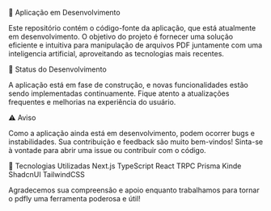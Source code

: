 📄 Aplicação em Desenvolvimento

Este repositório contém o código-fonte da aplicação, que está atualmente em desenvolvimento. O objetivo do projeto é fornecer uma solução eficiente e intuitiva para manipulação de arquivos PDF juntamente com uma inteligencia artificial, aproveitando as tecnologias mais recentes.

🚧 Status do Desenvolvimento

A aplicação está em fase de construção, e novas funcionalidades estão sendo implementadas continuamente. Fique atento a atualizações frequentes e melhorias na experiência do usuário.

⚠️ Aviso

Como a aplicação ainda está em desenvolvimento, podem ocorrer bugs e instabilidades. Sua contribuição e feedback são muito bem-vindos! Sinta-se à vontade para abrir uma issue ou contribuir com o código.

🔧 Tecnologias Utilizadas
Next.js
TypeScript
React
TRPC
Prisma
Kinde
ShadcnUI
TailwindCSS

Agradecemos sua compreensão e apoio enquanto trabalhamos para tornar o pdfly uma ferramenta poderosa e útil!
